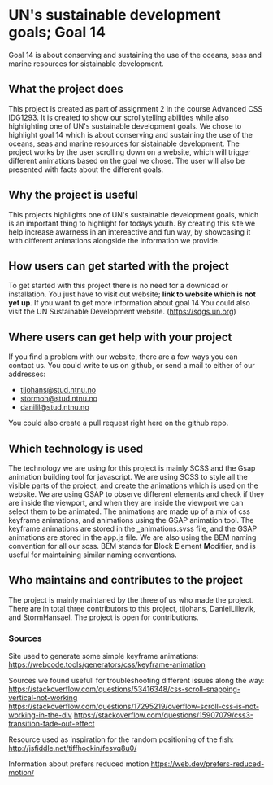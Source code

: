 # UN's sustainable development goals; Goal 14

Goal 14 is about conserving and sustaining the use of the oceans, seas and marine resources for sistainable development.

## What the project does

This project is created as part of assignment 2 in the course Advanced CSS IDG1293. It is created to show our scrollytelling abilities while also highlighting one of UN's sustainable development goals. We chose to highlight goal 14 which is about conserving and sustaining the use of the oceans, seas and marine resources for sistainable development. The project works by the user scrolling down on a website, which will trigger different animations based on the goal we chose. The user will also be presented with facts about the different goals. 

## Why the project is useful

This projects highlights one of UN's sustainable development goals, which is an important thing to highlight for todays youth. By creating this site we help increase awarness in an intereactive and fun way, by showcasing it with different animations alongside the information we provide.

## How users can get started with the project

To get started with this project there is no need for a download or installation. You just have to visit out website; **link to website which is not yet up**. If you want to get more information about goal 14 You could also visit the UN Sustainable Development website. (https://sdgs.un.org) 

## Where users can get help with your project

If you find a problem with our website, there are a few ways you can contact us. 
You could write to us on github, or send a mail to either of our addresses:

- tijohans@stud.ntnu.no
- stormoh@stud.ntnu.no
- danilil@stud.ntnu.no


You could also create a pull request right here on the github repo.

## Which technology is used

The technology we are using for this project is mainly SCSS and the Gsap animation building tool for javascript. We are using SCSS to style all the visible parts of the project, and create the animations which is used on the website. We are using GSAP to observe different elements and check if they are inside the viewport, and when they are inside the viewport we can select them to be animated. The animations are made up of a mix of css keyframe animations, and animations using the GSAP animation tool. The keyframe animations are stored in the _animations.svss file, and the GSAP animations are stored in the app.js file. We are also using the BEM naming convention for all our scss. BEM stands for **B**lock **E**lement **M**odifier, and is useful for maintaining similar naming conventions.

## Who maintains and contributes to the project

The project is mainly maintaned by the three of us who made the project. There are in total three contributors to this project, tijohans, DanielLillevik, and StormHansael. The project is open for contributions.


### Sources 

Site used to generate some simple keyframe animations: 
https://webcode.tools/generators/css/keyframe-animation

Sources we found usefull for troubleshooting different issues along the way: 
https://stackoverflow.com/questions/53416348/css-scroll-snapping-vertical-not-working
https://stackoverflow.com/questions/17295219/overflow-scroll-css-is-not-working-in-the-div
https://stackoverflow.com/questions/15907079/css3-transition-fade-out-effect


Resource used as inspiration for the random positioning of the fish:
http://jsfiddle.net/tiffhockin/fesvq8u0/


Information about prefers reduced motion
https://web.dev/prefers-reduced-motion/